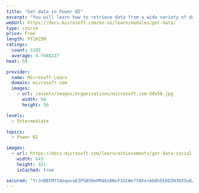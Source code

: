 ```yaml
---
title: "Get data in Power BI"
excerpt: "You will learn how to retrieve data from a wide variety of data sources, including Microsoft Excel, relational databases, and NoSQL data stores. You will also learn how to improve performance while retrieving data."
webUrl: https://docs.microsoft.com/en-us/learn/modules/get-data/
type: course
price: Free
length: PT1H25M
ratings:
  count: 3185
  average: 4.7488227
heat: 59

provider:
  name: Microsoft Learn
  domain: microsoft.com
  images:
    - url: /assets/images/organizations/microsoft.com-50x50.jpg
      width: 50
      height: 50

levels:
  - Intermediate

topics:
  - Power BI

images:
  - url: https://docs.microsoft.com/learn/achievements/get-data-social.png
    width: 643
    height: 321
    isCached: true

secured: "YrJnBBtMY14eqwvaEZPSBV0eRM46xBNvF1GCWe7YAhx+AbDhEE6DIW7KX5w8/6LhTfyEAkyUJgo55YfoTP4kvlewYfAfRi5opsaV5enKB3qSTrE3x1y/cpboxuiO87xn4j43vOGJlonhtNoCZaeXdIx/3trGApe8CxnsQlS7GK1BR3MSiNNTcsySnkdMBF/MfSK4TzlXsMVhrwMtuOuWHtqa2iitEco2RNXzMakeb1P9SwXvRkZUdyjnb3BojO4bFzaqwBYfY9kAOZ0mHEiTF5JfGCXs+ldhSa4VRfEMgq6zWeEHPEgmNpioJ0lg9mqtuoOb9ob3G352Kd4j4//E6c8qg/QJU6ar/U6KWac30UmK9vJAUwWzScr3rif2laP98tEQvfqUKBBUsaN9OhmX4HAtLVEy8Jelq4jzK5SO8FQ=;fSHXXEGzEBDgJjyDNWiSpA=="
---
```


